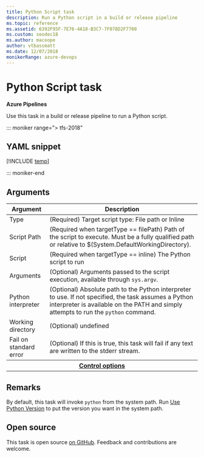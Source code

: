 ```yaml
---
title: Python Script task
description: Run a Python script in a build or release pipeline
ms.topic: reference
ms.assetid: 6392F95F-7E76-4A18-B3C7-7F078D2F7700
ms.custom: seodec18
ms.author: macoope
author: vtbassmatt
ms.date: 12/07/2018
monikerRange: azure-devops
---
```


# Python Script task

**Azure Pipelines**

Use this task in a build or release pipeline to run a Python script.

::: moniker range="> tfs-2018"

## YAML snippet

[!INCLUDE [temp](../includes/yaml/PythonScriptV0.md)]

::: moniker-end

## Arguments

<table><thead><tr><th>Argument</th><th>Description</th></tr></thead>
<tr><td>Type</td><td>(Required) Target script type: File path or Inline</td></tr>
<tr><td>Script Path</td><td>(Required when targetType == filePath) Path of the script to execute. Must be a fully qualified path or relative to $(System.DefaultWorkingDirectory).</td></tr>
<tr><td>Script</td><td>(Required when targetType == inline) The Python script to run</td></tr>
<tr><td>Arguments</td><td>(Optional) Arguments passed to the script execution, available through <code>sys.argv</code>.</td></tr>
<tr><td>Python interpreter</td><td>(Optional) Absolute path to the Python interpreter to use. If not specified, the task assumes a Python interpreter is available on the PATH and simply attempts to run the <code>python</code> command.</td></tr>
<tr><td>Working directory</td><td>(Optional) undefined</td></tr>
<tr><td>Fail on standard error</td><td>(Optional) If this is true, this task will fail if any text are written to the stderr stream.</td></tr>


<tr>
<th style="text-align: center" colspan="2"><a href="~/pipelines/process/tasks.md#controloptions" data-raw-source="[Control options](../../process/tasks.md#controloptions)">Control options</a></th>
</tr>

</table>

## Remarks

By default, this task will invoke `python` from the system path.
Run [Use Python Version](../tool/use-python-version.md) to put the version you want in the system path.

## Open source

This task is open source [on GitHub](https://github.com/Microsoft/azure-pipelines-tasks). Feedback and contributions are welcome.
